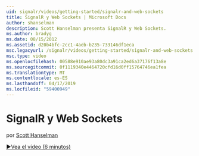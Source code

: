 ```yaml
---
uid: signalr/videos/getting-started/signalr-and-web-sockets
title: SignalR y Web Sockets | Microsoft Docs
author: shanselman
description: Scott Hanselman presenta SignalR y Web Sockets.
ms.author: bradyg
ms.date: 08/15/2012
ms.assetid: d20b4bfc-2cc1-4aeb-b235-733146df1eca
msc.legacyurl: /signalr/videos/getting-started/signalr-and-web-sockets
msc.type: video
ms.openlocfilehash: 00588e910ae93a80dc3a91ca2ed6a37176f13a8e
ms.sourcegitcommit: 0f1119340e4464720cfd16d0ff15764746ea1fea
ms.translationtype: MT
ms.contentlocale: es-ES
ms.lasthandoff: 04/17/2019
ms.locfileid: "59400949"
---
```

# <a name="signalr-and-web-sockets"></a>SignalR y Web Sockets

por [Scott Hanselman](https://github.com/shanselman)

[&#9654;Vea el vídeo (6 minutos)](https://channel9.msdn.com/Blogs/ASP-NET-Site-Videos/signalr-and-web-sockets)
